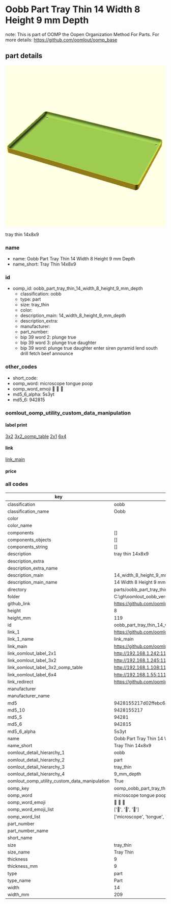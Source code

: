 # Oobb Part Tray Thin 14 Width 8 Height 9 mm Depth  

note: This is part of OOMP the Oopen Organization Method For Parts. For more details: https://github.com/oomlout/oomp_base

##  part details
  

[![](3dpr.png)](3dpr.png)

tray thin 14x8x9



### name
* name: Oobb Part Tray Thin 14 Width 8 Height 9 mm Depth
* name_short: Tray Thin 14x8x9 
### id
* oomp_id: oobb_part_tray_thin_14_width_8_height_9_mm_depth
  * classification: oobb
  * type: part
  * size: tray_thin
  * color: 
  * description_main: 14_width_8_height_9_mm_depth
  * description_extra: 
  * manufacturer: 
  * part_number: 
  * bip 39 word 2: plunge true
  * bip 39 word 3: plunge true daughter
  * bip 39 word: plunge true daughter enter siren pyramid lend south drill fetch beef announce

### other_codes
* short_code: 
* oomp_word: microscope tongue poop
* oomp_word_emoji :microscope: :tongue: :poop:
* md5_6_alpha: 5s3yt
* md5_6: 942815






### oomlout_oomp_utility_custom_data_manipulation
#### label print
[3x2](http://192.168.1.245:1112/?label=oomp%205s3yt)
[3x2_oomp_table](http://192.168.1.108:1112/?label=oomp%205s3yt)
[2x1](http://192.168.1.242:1112/?label=oomp%205s3yt)
[6x4](http://192.168.1.55:1112/?label=oomp%205s3yt)    

#### link

[link_main](https://github.com/oomlout/oomlout_oobb_version_4_generated_parts/tree/main/navigation_oomp/oobb/part/tray_thin/14_width_8_height_9_mm_depth/part)                              

#### price







### all codes 
| key | value |  
| --- | --- |  
| classification | oobb |  
| classification_name | Oobb |  
| color |  |  
| color_name |  |  
| components | [] |  
| components_objects | [] |  
| components_string | [] |  
| description | tray thin 14x8x9 |  
| description_extra |  |  
| description_extra_name |  |  
| description_main | 14_width_8_height_9_mm_depth |  
| description_main_name | 14 Width 8 Height 9 mm Depth |  
| directory | parts/oobb_part_tray_thin_14_width_8_height_9_mm_depth |  
| folder | C:\gh\oomlout_oobb_version_4_generated_parts\parts\oobb_part_tray_thin_14_width_8_height_9_mm_depth |  
| github_link | https://github.com/oomlout/oomlout_oomp_part_src/tree/main/parts/oobb_part_tray_thin_14_width_8_height_9_mm_depth |  
| height | 8 |  
| height_mm | 119 |  
| id | oobb_part_tray_thin_14_width_8_height_9_mm_depth |  
| link_1 | https://github.com/oomlout/oomlout_oobb_version_4_generated_parts/tree/main/navigation_oomp/oobb/part/tray_thin/14_width_8_height_9_mm_depth/part |  
| link_1_name | link_main |  
| link_main | https://github.com/oomlout/oomlout_oobb_version_4_generated_parts/tree/main/navigation_oomp/oobb/part/tray_thin/14_width_8_height_9_mm_depth/part |  
| link_oomlout_label_2x1 | http://192.168.1.242:1112/?label=oomp%205s3yt |  
| link_oomlout_label_3x2 | http://192.168.1.245:1112/?label=oomp%205s3yt |  
| link_oomlout_label_3x2_oomp_table | http://192.168.1.108:1112/?label=oomp%205s3yt |  
| link_oomlout_label_6x4 | http://192.168.1.55:1112/?label=oomp%205s3yt |  
| link_redirect | https://github.com/oomlout/oomlout_oobb_version_4_generated_parts/tree/main/parts/oobb_tray_thin_14_08_09 |  
| manufacturer |  |  
| manufacturer_name |  |  
| md5 | 9428155217d02ffebc64b4b66fba5537 |  
| md5_10 | 9428155217 |  
| md5_5 | 94281 |  
| md5_6 | 942815 |  
| md5_6_alpha | 5s3yt |  
| name | Oobb Part Tray Thin 14 Width 8 Height 9 mm Depth |  
| name_short | Tray Thin 14x8x9  |  
| oomlout_detail_hierarchy_1 | oobb |  
| oomlout_detail_hierarchy_2 | part |  
| oomlout_detail_hierarchy_3 | tray_thin |  
| oomlout_detail_hierarchy_4 | 9_mm_depth |  
| oomlout_oomp_utility_custom_data_manipulation | True |  
| oomp_key | oomp_oobb_part_tray_thin_14_width_8_height_9_mm_depth |  
| oomp_word | microscope tongue poop |  
| oomp_word_emoji | :microscope: :tongue: :poop: |  
| oomp_word_emoji_list | [':microscope:', ':tongue:', ':poop:'] |  
| oomp_word_list | ['microscope', 'tongue', 'poop'] |  
| part_number |  |  
| part_number_name |  |  
| short_name |  |  
| size | tray_thin |  
| size_name | Tray Thin |  
| thickness | 9 |  
| thickness_mm | 9 |  
| type | part |  
| type_name | Part |  
| width | 14 |  
| width_mm | 209 |  
